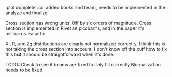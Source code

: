 .plot complete 
.cc: added books and beam, needs to be implemented in the analyze and finalize

Cross section has wrong units!  Off by six orders of magnitude.  Cross section is implemented in Rivet as picobarns, and in the paper it's millibarns.  Easy fix.

Xi, R, and Zg distributions are clearly not normalized correctly.  I think this is not taking the cross section into account.  I don't know off the cuff how to fix this but it should be straightforward when it's done.

TODO:
Check to see if beams are fixed to only fill correctly
Normalization needs to be fixed